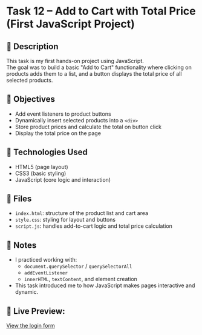 # Task 12 – Add to Cart with Total Price (First JavaScript Project)

## 📝 Description
This task is my first hands-on project using JavaScript.  
The goal was to build a basic "Add to Cart" functionality where clicking on products adds them to a list, and a button displays the total price of all selected products.

## 🎯 Objectives
- Add event listeners to product buttons
- Dynamically insert selected products into a `<div>`
- Store product prices and calculate the total on button click
- Display the total price on the page

## 🧰 Technologies Used
- HTML5 (page layout)
- CSS3 (basic styling)
- JavaScript (core logic and interaction)

## 📁 Files
- `index.html`: structure of the product list and cart area
- `style.css`: styling for layout and buttons
- `script.js`: handles add-to-cart logic and total price calculation

## 📌 Notes
- I practiced working with:
  - `document.querySelector` / `querySelectorAll`
  - `addEventListener`
  - `innerHTML`, `textContent`, and element creation
- This task introduced me to how JavaScript makes pages interactive and dynamic.

## 🔗 Live Preview:
[View the login form](https://as-0607.github.io/sef-web-tasks/task-12-writing_js_codes)
